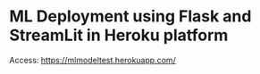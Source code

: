 # ML Deployment using Flask and StreamLit in Heroku platform


Access: https://mlmodeltest.herokuapp.com/
